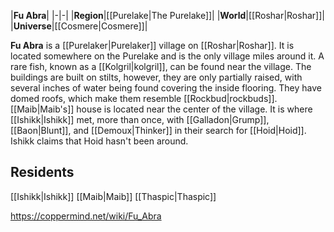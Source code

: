 |**Fu Abra**|
|-|-|
|**Region**|[[Purelake\|The Purelake]]|
|**World**|[[Roshar\|Roshar]]|
|**Universe**|[[Cosmere\|Cosmere]]|

**Fu Abra** is a [[Purelaker\|Purelaker]] village on [[Roshar\|Roshar]]. It is located somewhere on the Purelake and is the only village miles around it. A rare fish, known as a [[Kolgril\|kolgril]], can be found near the village.
The buildings are built on stilts, however, they are only partially raised, with several inches of water being found covering the inside flooring. They have domed roofs, which make them resemble [[Rockbud\|rockbuds]].
[[Maib\|Maib's]] house is located near the center of the village. It is where [[Ishikk\|Ishikk]] met, more than once, with [[Galladon\|Grump]], [[Baon\|Blunt]], and [[Demoux\|Thinker]] in their search for [[Hoid\|Hoid]]. Ishikk claims that Hoid hasn't been around.

## Residents
[[Ishikk\|Ishikk]]
[[Maib\|Maib]]
[[Thaspic\|Thaspic]]


https://coppermind.net/wiki/Fu_Abra
